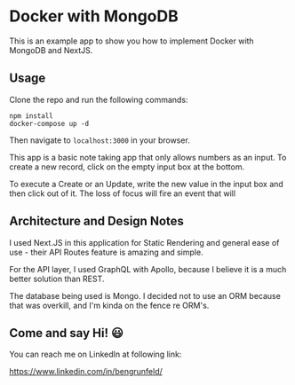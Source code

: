 # Docker with MongoDB

This is an example app to show you how to implement Docker with MongoDB and NextJS.

## Usage

Clone the repo and run the following commands:

    npm install
    docker-compose up -d

Then navigate to `localhost:3000` in your browser.

This app is a basic note taking app that only allows numbers as an input. To create a new record, click on the empty input box at the bottom.

To execute a Create or an Update, write the new value in the input box and then click out of it. The loss of focus will fire an event that will

## Architecture and Design Notes

I used Next.JS in this application for Static Rendering and general ease of use - their API Routes feature is amazing and simple.

For the API layer, I used GraphQL with Apollo, because I believe it is a much better solution than REST.

The database being used is Mongo. I decided not to use an ORM because that was overkill, and I'm kinda on the fence re ORM's.

## Come and say Hi! 😃

You can reach me on LinkedIn at following link:

https://www.linkedin.com/in/bengrunfeld/
